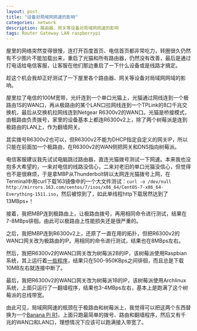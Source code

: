 ```yaml
---
layout: post
title: "设备对局域网网速的影响"
categories: network
description: 路由器、网关等设备对局域网网速的影响
tags: Router Gateway LAN raspberrypi
---
```


屋里的网络突然变得很慢，连打开百度首页、电信首页都非常吃力，转圈很久仍然有不少图片不能加载出来，重启了光猫和所有路由器，仍然没有改善，最后是通过打电话给电信客服，让客服在他们那边重启了一下什么设备或是线路才搞定。

趁这个机会我却正好测试了一下屋里各个路由器、网关等设备对局域网网域的影响。

屋里拉了电信的100M宽带，光纤连到一个单口光猫上，光猫通过网线连到一个极路由1S的WAN口，再从极路由的某个LAN口拉网线连到一个TPLink的8口千兆交换机，最后从交换机拉网线连到Netgear R6300v2的WAN口。光猫是桥接模式，由极路由负责拨号，家里的设备基本上都连R6300v2上，除了两个树莓派是连到极路由的LAN上，作为翻墙网关。

其实拨号R6300v2也可以，但R6300v2不能为DHCP指定自定义的网关IP，所以只能在前面加一个极路由，在R6300v2的WAN侧把网关和DNS指向树莓派。

电信客服建议我先试试电脑跳过路由器，直连光猫拨号测试一下网速。本来我也没抱多大希望的，一来对电信的线路没信心，二来对老旧的单口光猫没信心，但觉得也不是很麻烦，于是拿MBP从Thunderbolt转以太网连光猫拨号上网，在Terminal中用curl下载163镜像中的一个大文件测试：`curl -o /dev/null http://mirrors.163.com/centos/7/isos/x86_64/CentOS-7-x86_64-Everything-1511.iso`，然后被惊到了，如此单线程http下载居然达到了13MBps+！

接着，我把MBP连到极路由上，让极路由拨号，再用相同命令进行测试，结果在7-8MBps徘徊。由此可以极路由上性能损失还是很严重的。

之后，我把MBP连到R6300v2上，还原了一直在用的拓扑，但把R6300v2的WAN口网关改为极路由的IP。用相同的命令进行测试，结果也在8MBps左右。

然后，我把R6300v2的WAN口网关改为树莓派2B的IP，该树莓派使用Raspbian系统，其上运行着[一些程序](/2016/10/my-busy-raspberry-pi/)，结果只在500-950KBps之间徘徊，而且总是下载10MB左右就连接中断了。

最后，我把R6300v2的WAN口网关改为树莓派1B的IP，该树莓派使用Archlinux系统，上面只运行了一翻墙程序，结果也3-4MBps左右，基本上是跑满了这个树莓派的总线带宽。

由此可见，局域网网速的瓶颈在于极路由和树莓派上，我觉得可以把这两个东西替换为一个[Banana Pi R1](https://item.taobao.com/item.htm?id=42722747273)，上面只跑最简单的拨号、路由和翻墙程序，然后又有千兆的WAN口和LAN口，理想情况下应该可以跑满接入带宽了。